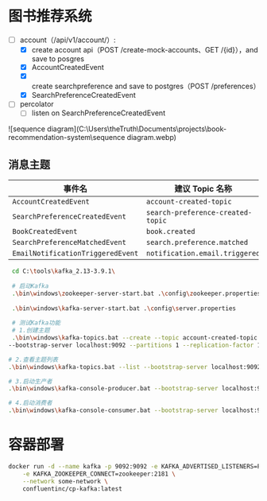 # 图书推荐系统



- [ ] account（/api/v1/account/）:
  - [x] create account api（POST /create-mock-accounts、GET /{id}），and save to posgres
  - [x] AccountCreatedEvent
  - [x] create searchpreference and save to postgres（POST /preferences）
  - [x] SearchPreferenceCreatedEvent
- [ ] percolator
  - [ ] listen on SearchPreferenceCreatedEvent

![sequence diagram](C:\Users\theTruth\Documents\projects\book-recommendation-system\sequence diagram.webp)



## 消息主题



| 事件名                            | 建议 Topic 名称                   |
| --------------------------------- | --------------------------------- |
| `AccountCreatedEvent`             | `account-created-topic`           |
| `SearchPreferenceCreatedEvent`    | `search-preference-created-topic` |
| `BookCreatedEvent`                | `book.created`                    |
| `SearchPreferenceMatchedEvent`    | `search.preference.matched`       |
| `EmailNotificationTriggeredEvent` | `notification.email.triggered`    |



```bash
 cd C:\tools\kafka_2.13-3.9.1\
 
 # 启动Kafka
 .\bin\windows\zookeeper-server-start.bat .\config\zookeeper.properties
 
 .\bin\windows\kafka-server-start.bat .\config\server.properties
 
 # 测试Kafka功能
 # 1.创建主题
 .\bin\windows\kafka-topics.bat --create --topic account-created-topic \
--bootstrap-server localhost:9092 --partitions 1 --replication-factor 1

# 2.查看主题列表
.\bin\windows\kafka-topics.bat --list --bootstrap-server localhost:9092

# 3.启动生产者
.\bin\windows\kafka-console-producer.bat --bootstrap-server localhost:9092 --topic accountcreated-topic

# 4.启动消费者
.\bin\windows\kafka-console-consumer.bat --bootstrap-server localhost:9092 --topic accountcreated-topic --from-beginning
```



# 容器部署

```bash
docker run -d --name kafka -p 9092:9092 -e KAFKA_ADVERTISED_LISTENERS=PLAINTEXT://localhost:9092 \
    -e KAFKA_ZOOKEEPER_CONNECT=zookeeper:2181 \
    --network some-network \
    confluentinc/cp-kafka:latest

```

